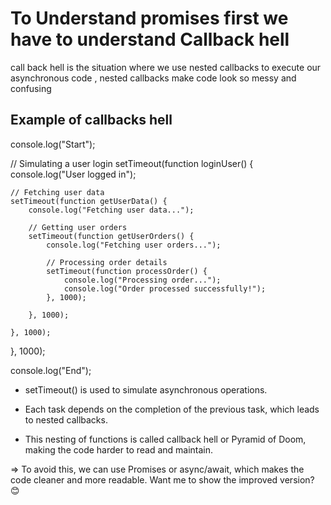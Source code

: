 # To Understand promises first we have to understand Callback hell 
 call back hell is the situation where we use nested callbacks to execute our asynchronous code , nested callbacks make code look so messy
 and confusing

## Example of callbacks hell

 console.log("Start");

// Simulating a user login
setTimeout(function loginUser() {
    console.log("User logged in");

    // Fetching user data
    setTimeout(function getUserData() {
        console.log("Fetching user data...");

        // Getting user orders
        setTimeout(function getUserOrders() {
            console.log("Fetching user orders...");

            // Processing order details
            setTimeout(function processOrder() {
                console.log("Processing order...");
                console.log("Order processed successfully!");
            }, 1000);

        }, 1000);

    }, 1000);

}, 1000);

console.log("End");

*  setTimeout() is used to simulate asynchronous operations.

* Each task depends on the completion of the previous task, which leads to nested callbacks.

* This nesting of functions is called callback hell or Pyramid of Doom, making the code harder to read and maintain.

=> To avoid this, we can use Promises or async/await, which makes the code cleaner and more readable. Want me to show the improved version? 😊